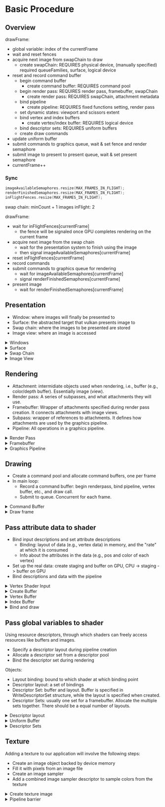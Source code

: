 # Basic Procedure

## Overview

drawFrame:

- global variable: index of the currentFrame
- wait and reset fences
- acquire next image from swapChain to draw
  - create swapChain: REQUIRES physical device, (manually specified) required queueFamilies, surface, logical device
- reset and record command buffer
  - begin command buffer
    - create command buffer: REQUIRES command pool
  - begin render pass: REQUIRES render pass, framebuffer, swapChain
    - create render pass: REQUIRES swapChain, attachment metadata
  - bind pipeline
    - create pipeline: REQUIRES fixed functions setting, render pass
  - set dynamic states: viewport and scissors extent
  - bind vertex and index buffers
    - create vertex/index buffer: REQUIRES logical device
  - bind descriptor sets: REQUIRES uniform buffers
  - create draw commands
- update uniform buffer
- submit commands to graphics queue, wait & set fence and render semaphore
- submit image to present to present queue, wait & set present semaphore
- currentFrame++

### Sync

```Cpp
imageAvailableSemaphores.resize(MAX_FRAMES_IN_FLIGHT);
renderFinishedSemaphores.resize(MAX_FRAMES_IN_FLIGHT);
inFlightFences.resize(MAX_FRAMES_IN_FLIGHT);
```

swap chain: minCount + 1 images
inFlight: 2

drawFrame:

- wait for inFlightFences[currentFrame]
  - the fence will be signaled once GPU completes rendering on the current frame
- acquire next image from the swap chain
  - wait for the presentation system to finish using the image
  - then signal imageAvailableSemaphores[currentFrame]
- reset inFlightFences[currentFrame]
- record commands
- submit commands to graphics queue for rendering
  - wait for imageAvailableSemaphores[currentFrame]
  - signal renderFinishedSemaphores[currentFrame]
- present image
  - wait for renderFinishedSemaphores[currentFrame]

## Presentation

- Window: where images will finally be presented to
- Surface: the abstracted target that vulkan presents image to
- Swap chain: where the images to be presented are stored
- Image view: where an image is accessed

<details>
  <summary>Windows</summary>

### Window

```Cpp
void Application::initWindow() {
    glfwInit();
    glfwWindowHint(GLFW_CLIENT_API, GLFW_NO_API);

    window = glfwCreateWindow(WIDTH, HEIGHT, "Vulkan", nullptr, nullptr);
    // Get the pointer to the window ovject, so that later we can 
    // connect it with the surface
    glfwSetWindowUserPointer(window, this);
    glfwSetFramebufferSizeCallback(window, framebufferResizeCallback);
    if (!window) {
        std::cout << "Creating glfw window error!\n";
    }
}
```
</details>

<details>
  <summary>Surface</summary>

### Surface

Requires: [window](#window)

```Cpp
void Application::createSurface() {
    if (glfwCreateWindowSurface(instance, window, nullptr, &surface) != VK_SUCCESS) {
        throw std::runtime_error("failed to create window surface!");
    }
}
```
</details>

<details>
  <summary>Swap Chain</summary>

### Swap Chain

#### Check Swap Chain Support

1. The physical device must support swap chain, which is a device extension.
2. The surface must be compatible with the swap chain. We need to check:

```Cpp
struct SwapChainSupportDetails {
    VkSurfaceCapabilitiesKHR capabilities;
    std::vector<VkSurfaceFormatKHR> formats;
    std::vector<VkPresentModeKHR> presentModes;
};

Application::SwapChainSupportDetails Application::querySwapChainSupport(VkPhysicalDevice device) {
    SwapChainSupportDetails details;
    vkGetPhysicalDeviceSurfaceCapabilitiesKHR(device, surface, &details.capabilities);

    uint32_t formatCount;
    vkGetPhysicalDeviceSurfaceFormatsKHR(device, surface, &formatCount, nullptr);
    if (formatCount != 0) {
        details.formats.resize(formatCount);
        vkGetPhysicalDeviceSurfaceFormatsKHR(device, surface, &formatCount, details.formats.data());
    }

    uint32_t presentModeCount;
    vkGetPhysicalDeviceSurfacePresentModesKHR(device, surface, &presentModeCount, nullptr);

    if (presentModeCount != 0) {
        details.presentModes.resize(presentModeCount);
        vkGetPhysicalDeviceSurfacePresentModesKHR(device, surface, &presentModeCount, details.presentModes.data());
    }

    return details;
}

bool swapChainAdequate = !swapChainSupport.formats.empty() && !swapChainSupport.presentModes.empty();

```

#### Create Swap Chain

```Cpp
void Application::createSwapChain() {
    SwapChainSupportDetails swapChainSupport = querySwapChainSupport(physicalDevice);

    VkSurfaceFormatKHR surfaceFormat = chooseSwapSurfaceFormat(swapChainSupport.formats);
    // prefer VK_PRESENT_MODE_MAILBOX_KHR; fallback to VK_PRESENT_MODE_FIFO_KHR.
    VkPresentModeKHR presentMode = chooseSwapPresentMode(swapChainSupport.presentModes);
    VkExtent2D extent = chooseSwapExtent(swapChainSupport.capabilities);
    // Select proper number of images in the swap chain.
    // One extra to avoid having to wait for the graphics hardware to 
    // finish processing an image before it can start rendering the next one.
    // Example: triple buffering rather than double
    uint32_t imageCount = swapChainSupport.capabilities.minImageCount + 1;
    // 0 means no maximum.
    if (swapChainSupport.capabilities.maxImageCount > 0 && imageCount > swapChainSupport.capabilities.maxImageCount) {
        imageCount = swapChainSupport.capabilities.maxImageCount;
    }

    VkSwapchainCreateInfoKHR createInfo{};
    createInfo.sType = VK_STRUCTURE_TYPE_SWAPCHAIN_CREATE_INFO_KHR;
    createInfo.surface = surface;
    createInfo.minImageCount = imageCount;
    createInfo.imageFormat = surfaceFormat.format;
    createInfo.imageColorSpace = surfaceFormat.colorSpace;
    createInfo.imageExtent = extent;
    createInfo.imageArrayLayers = 1;
    // VK_IMAGE_USAGE_COLOR_ATTACHMENT_BIT: used as color attachment
    // VK_IMAGE_USAGE_TRANSFER_DST_BIT: rendered image will be transferred to swap chain
    createInfo.imageUsage = VK_IMAGE_USAGE_COLOR_ATTACHMENT_BIT;

    QueueFamilyIndices indices = findQueueFamilies(physicalDevice);
    uint32_t queueFamilyIndices[] = { indices.graphicsFamily.value(), indices.presentFamily.value() };
    // Whether swap chain images are shared between different families matters.
    if (indices.graphicsFamily != indices.presentFamily) {
        createInfo.imageSharingMode = VK_SHARING_MODE_CONCURRENT;
        // specify which queue families will share the ownership
        createInfo.queueFamilyIndexCount = 2;
        createInfo.pQueueFamilyIndices = queueFamilyIndices;
    } else {
        createInfo.imageSharingMode = VK_SHARING_MODE_EXCLUSIVE;
        createInfo.queueFamilyIndexCount = 0; // Optional
        createInfo.pQueueFamilyIndices = nullptr; // Optional
    }
    // Transform: e.g., rotation or flip. current means don't want any.
    createInfo.preTransform = swapChainSupport.capabilities.currentTransform;
    // Ignore alpha channel, which is used for, e.g., blending of windows.
    createInfo.compositeAlpha = VK_COMPOSITE_ALPHA_OPAQUE_BIT_KHR;
    createInfo.presentMode = presentMode;
    // Don't care about pixels that are obscured, e.g., by another window over it.
    createInfo.clipped = VK_TRUE;
    // Will be useful if we want to recreate a new swap chain and discard the old one
    createInfo.oldSwapchain = VK_NULL_HANDLE;

    if (vkCreateSwapchainKHR(device, &createInfo, nullptr, &swapChain) != VK_SUCCESS) {
        throw std::runtime_error("failed to create swap chain!");
    }

    vkGetSwapchainImagesKHR(device, swapChain, &imageCount, nullptr);
    // We only specified the min count, so more may have been created
    swapChainImages.resize(imageCount);
    vkGetSwapchainImagesKHR(device, swapChain, &imageCount, swapChainImages.data());
    // Retrieve properties for future settings, e.g., for image views and attachments
    swapChainImageFormat = surfaceFormat.format;
    swapChainExtent = extent;
}
```
</details>

<details>
  <summary>Image View</summary>

### Image View

Every VkImage should be accessed through an VkImageView:

```Cpp
// Color attachment is the view of the swapchain image
attachments[0] = swapChain.buffers[i].view; 
// Depth/Stencil attachment is the same for all frame buffers,
// for we only need them temporarily, and just rewrite it  
// when rendering a new frame
attachments[1] = depthStencil.view;         
```

We may need multiple image views referencing one image in a stereographic 3D application, where an image has multiple layers. Here we only use one image view per image.

```Cpp
void Application::createImageViews() {
    swapChainImageViews.resize(swapChainImages.size());
    for (size_t i = 0; i < swapChainImages.size(); i++) {
        VkImageViewCreateInfo createInfo{};
        createInfo.sType = VK_STRUCTURE_TYPE_IMAGE_VIEW_CREATE_INFO;
        createInfo.image = swapChainImages[i];
        // 1/2/3D textures, or cube maps
        createInfo.viewType = VK_IMAGE_VIEW_TYPE_2D;
        createInfo.format = swapChainImageFormat;
        createInfo.components.r = VK_COMPONENT_SWIZZLE_IDENTITY;
        createInfo.components.g = VK_COMPONENT_SWIZZLE_IDENTITY;
        createInfo.components.b = VK_COMPONENT_SWIZZLE_IDENTITY;
        createInfo.components.a = VK_COMPONENT_SWIZZLE_IDENTITY;
        createInfo.subresourceRange.aspectMask = VK_IMAGE_ASPECT_COLOR_BIT;
        // Not using mipmap
        createInfo.subresourceRange.baseMipLevel = 0;
        createInfo.subresourceRange.levelCount = 1;
        // Not using multiple layers
        createInfo.subresourceRange.baseArrayLayer = 0;
        createInfo.subresourceRange.layerCount = 1;
        if (vkCreateImageView(device, &createInfo, nullptr, &swapChainImageViews[i]) != VK_SUCCESS) {
            throw std::runtime_error("failed to create image views!");
        }
    }
}
```
</details>

## Rendering

- Attachment: intermidiate objects used when rendering, i.e., buffer (e.g., color/depth buffer). Essentially image (view).
- Render pass: A series of subpasses, and what attachments they will use.
- Framebuffer: Wrapper of attachments specified during render pass creation. It connects attachments with image views.
- Subpass: wrapper of references to attachments. It defines how attachments are used by the graphics pipeline.
- Pipeline: All operations in a graphics pipeline.

<details>
  <summary>Render Pass</summary>

### Render Pass

```Cpp
void Application::createRenderPass() {
    // Information about using attachment(s)
    VkAttachmentDescription colorAttachment{};
    colorAttachment.format = swapChainImageFormat;
    // Related to multisampling
    // If not doing multisampling, set to count 1 bit
    colorAttachment.samples = VK_SAMPLE_COUNT_1_BIT;
    // Set the values in the attachment to const at the start of rendering
    colorAttachment.loadOp = VK_ATTACHMENT_LOAD_OP_CLEAR;
    // Store the contents upon completing the current render pass
    colorAttachment.storeOp = VK_ATTACHMENT_STORE_OP_STORE;
    // Not using the stencil buffer
    colorAttachment.stencilLoadOp = VK_ATTACHMENT_LOAD_OP_DONT_CARE;
    colorAttachment.stencilStoreOp = VK_ATTACHMENT_STORE_OP_DONT_CARE;
    // Don't care the previous layout, we will clear it anyway
    colorAttachment.initialLayout = VK_IMAGE_LAYOUT_UNDEFINED;
    // Layout of pixels that the attachment will transition to
    // We want it to be ready for presentation
    colorAttachment.finalLayout = VK_IMAGE_LAYOUT_PRESENT_SRC_KHR;

    VkAttachmentReference colorAttachmentRef{};
    colorAttachmentRef.attachment = 0;
    // used as a color buffer
    colorAttachmentRef.layout = VK_IMAGE_LAYOUT_COLOR_ATTACHMENT_OPTIMAL;

    VkSubpassDescription subpass{};
    // this is a graphics subpass (not, e.g., a compute subpass)
    subpass.pipelineBindPoint = VK_PIPELINE_BIND_POINT_GRAPHICS;
    subpass.colorAttachmentCount = 1;
    // IMPORTANT!!!
    // fragment shader output refers to this array
    // e.g., layout(location = 0) out vec4 outColor 
    // refers to index 0 of color attachments.
    subpass.pColorAttachments = &colorAttachmentRef;

    VkSubpassDependency dependency{};
    dependency.srcSubpass = VK_SUBPASS_EXTERNAL;
    dependency.dstSubpass = 0;
    dependency.srcStageMask = VK_PIPELINE_STAGE_COLOR_ATTACHMENT_OUTPUT_BIT;
    dependency.srcAccessMask = 0;
    dependency.dstStageMask = VK_PIPELINE_STAGE_COLOR_ATTACHMENT_OUTPUT_BIT;
    dependency.dstAccessMask = VK_ACCESS_COLOR_ATTACHMENT_WRITE_BIT;

    VkRenderPassCreateInfo renderPassInfo{};
    renderPassInfo.sType = VK_STRUCTURE_TYPE_RENDER_PASS_CREATE_INFO;
    renderPassInfo.attachmentCount = 1;
    renderPassInfo.pAttachments = &colorAttachment;
    renderPassInfo.subpassCount = 1;
    renderPassInfo.pSubpasses = &subpass;

    renderPassInfo.dependencyCount = 1;
    renderPassInfo.pDependencies = &dependency;

    if (vkCreateRenderPass(device, &renderPassInfo, nullptr, &renderPass) != VK_SUCCESS) {
        throw std::runtime_error("failed to create render pass!");
    }
}
```
</details>

<details>
  <summary>Framebuffer</summary>

### Framebuffer

Creation:

```Cpp
void Application::createFramebuffers() {
    swapChainFramebuffers.resize(swapChainImageViews.size());
    for (size_t i = 0; i < swapChainImageViews.size(); i++) {
        // referencing image views that represent the attachments
        VkImageView attachments[] = {
            swapChainImageViews[i]
        };

        VkFramebufferCreateInfo framebufferInfo{};
        framebufferInfo.sType = VK_STRUCTURE_TYPE_FRAMEBUFFER_CREATE_INFO;
        framebufferInfo.renderPass = renderPass;
        framebufferInfo.attachmentCount = 1;
        framebufferInfo.pAttachments = attachments;
        framebufferInfo.width = swapChainExtent.width;
        framebufferInfo.height = swapChainExtent.height;
        framebufferInfo.layers = 1;

        if (vkCreateFramebuffer(device, &framebufferInfo, nullptr, &swapChainFramebuffers[i]) != VK_SUCCESS) {
            throw std::runtime_error("failed to create framebuffer!");
        }
    }
}
```

Usage:

See [Command Buffer Creation](#command-buffer)

</details>

<details>
    <Summary>Graphics Pipeline</Summary>

### Graphics Pipeline

```Cpp
void Application::createGraphicsPipeline() {

    // Shaders
    auto vertShaderCode = readFile("shaders/vert.spv");
    auto fragShaderCode = readFile("shaders/frag.spv");
    VkShaderModule vertShaderModule = createShaderModule(vertShaderCode);
    VkShaderModule fragShaderModule = createShaderModule(fragShaderCode);
    // Assign shader modules to stages within the pipeline
    VkPipelineShaderStageCreateInfo vertShaderStageInfo{};
    vertShaderStageInfo.sType = VK_STRUCTURE_TYPE_PIPELINE_SHADER_STAGE_CREATE_INFO;
    vertShaderStageInfo.stage = VK_SHADER_STAGE_VERTEX_BIT;
    vertShaderStageInfo.module = vertShaderModule;
    vertShaderStageInfo.pName = "main";
    VkPipelineShaderStageCreateInfo fragShaderStageInfo{};
    fragShaderStageInfo.sType = VK_STRUCTURE_TYPE_PIPELINE_SHADER_STAGE_CREATE_INFO;
    fragShaderStageInfo.stage = VK_SHADER_STAGE_FRAGMENT_BIT;
    fragShaderStageInfo.module = fragShaderModule;
    fragShaderStageInfo.pName = "main";
    VkPipelineShaderStageCreateInfo shaderStages[] = { vertShaderStageInfo, fragShaderStageInfo };

    // Format of vertex data
    // Currently no data, because we hard code the data in the shader
    VkPipelineVertexInputStateCreateInfo vertexInputInfo{};
    vertexInputInfo.sType = VK_STRUCTURE_TYPE_PIPELINE_VERTEX_INPUT_STATE_CREATE_INFO;
    vertexInputInfo.vertexBindingDescriptionCount = 0;
    vertexInputInfo.vertexAttributeDescriptionCount = 0;

    // Input Assembly
    VkPipelineInputAssemblyStateCreateInfo inputAssembly{};
    inputAssembly.sType = VK_STRUCTURE_TYPE_PIPELINE_INPUT_ASSEMBLY_STATE_CREATE_INFO;
    // The geometries to draw are triangles
    inputAssembly.topology = VK_PRIMITIVE_TOPOLOGY_TRIANGLE_LIST;
    // Disable primitive restart
    inputAssembly.primitiveRestartEnable = VK_FALSE;

    // We use dynamic state for viewport, so no actual pViewports here
    VkPipelineViewportStateCreateInfo viewportState{};
    viewportState.sType = VK_STRUCTURE_TYPE_PIPELINE_VIEWPORT_STATE_CREATE_INFO;
    viewportState.viewportCount = 1;
    viewportState.scissorCount = 1;

    // Rasterizer: Convert geometry to fragments
    VkPipelineRasterizationStateCreateInfo rasterizer{};
    rasterizer.sType = VK_STRUCTURE_TYPE_PIPELINE_RASTERIZATION_STATE_CREATE_INFO;
    // Clamp fragments beyond near/far planes to them
    rasterizer.depthClampEnable = VK_FALSE;
    // Discard geometries so that they never pass rasterizer
    rasterizer.rasterizerDiscardEnable = VK_FALSE;
    // Fill the area of polygon. 
    // Other options include fill edges or vertices only.
    rasterizer.polygonMode = VK_POLYGON_MODE_FILL;
    // Linewidth set to 1 pixel
    rasterizer.lineWidth = 1.0f;
    // Cull backfaces
    rasterizer.cullMode = VK_CULL_MODE_BACK_BIT;
    // Define front faces: those with clockwise vertex order
    rasterizer.frontFace = VK_FRONT_FACE_CLOCKWISE;
    rasterizer.depthBiasEnable = VK_FALSE;

    // Multisampling
    VkPipelineMultisampleStateCreateInfo multisampling{};
    multisampling.sType = VK_STRUCTURE_TYPE_PIPELINE_MULTISAMPLE_STATE_CREATE_INFO;
    multisampling.sampleShadingEnable = VK_FALSE;
    multisampling.rasterizationSamples = VK_SAMPLE_COUNT_1_BIT;

    // How the new color in the framebuffer is blended with the old 
    VkPipelineColorBlendAttachmentState colorBlendAttachment{};
    colorBlendAttachment.colorWriteMask = VK_COLOR_COMPONENT_R_BIT | VK_COLOR_COMPONENT_G_BIT | VK_COLOR_COMPONENT_B_BIT | VK_COLOR_COMPONENT_A_BIT;
    colorBlendAttachment.blendEnable = VK_FALSE;

    VkPipelineColorBlendStateCreateInfo colorBlending{};
    colorBlending.sType = VK_STRUCTURE_TYPE_PIPELINE_COLOR_BLEND_STATE_CREATE_INFO;
    colorBlending.logicOpEnable = VK_FALSE;
    colorBlending.logicOp = VK_LOGIC_OP_COPY;
    colorBlending.attachmentCount = 1;
    colorBlending.pAttachments = &colorBlendAttachment;
    colorBlending.blendConstants[0] = 0.0f;
    colorBlending.blendConstants[1] = 0.0f;
    colorBlending.blendConstants[2] = 0.0f;
    colorBlending.blendConstants[3] = 0.0f;


    std::vector<VkDynamicState> dynamicStates = {
        VK_DYNAMIC_STATE_VIEWPORT,
        VK_DYNAMIC_STATE_SCISSOR
    };
    VkPipelineDynamicStateCreateInfo dynamicState{};
    dynamicState.sType = VK_STRUCTURE_TYPE_PIPELINE_DYNAMIC_STATE_CREATE_INFO;
    dynamicState.dynamicStateCount = static_cast<uint32_t>(dynamicStates.size());
    dynamicState.pDynamicStates = dynamicStates.data();

    // Specify uniform values and push constants
    VkPipelineLayoutCreateInfo pipelineLayoutInfo{};
    pipelineLayoutInfo.sType = VK_STRUCTURE_TYPE_PIPELINE_LAYOUT_CREATE_INFO;
    pipelineLayoutInfo.setLayoutCount = 0;
    pipelineLayoutInfo.pushConstantRangeCount = 0;

    if (vkCreatePipelineLayout(device, &pipelineLayoutInfo, nullptr, &pipelineLayout) != VK_SUCCESS) {
        throw std::runtime_error("failed to create pipeline layout!");
    }

    VkGraphicsPipelineCreateInfo pipelineInfo{};
    pipelineInfo.sType = VK_STRUCTURE_TYPE_GRAPHICS_PIPELINE_CREATE_INFO;
    pipelineInfo.stageCount = 2;
    pipelineInfo.pStages = shaderStages;

    pipelineInfo.pVertexInputState = &vertexInputInfo;
    pipelineInfo.pInputAssemblyState = &inputAssembly;
    pipelineInfo.pViewportState = &viewportState;
    pipelineInfo.pRasterizationState = &rasterizer;
    pipelineInfo.pMultisampleState = &multisampling;
    pipelineInfo.pDepthStencilState = nullptr; // Optional
    pipelineInfo.pColorBlendState = &colorBlending;
    pipelineInfo.pDynamicState = &dynamicState;

    pipelineInfo.layout = pipelineLayout;

    pipelineInfo.renderPass = renderPass;
    // Index of subpass to use
    pipelineInfo.subpass = 0;

    pipelineInfo.basePipelineHandle = VK_NULL_HANDLE; // Optional
    pipelineInfo.basePipelineIndex = -1; // Optional

    if (vkCreateGraphicsPipelines(device, VK_NULL_HANDLE, 1, &pipelineInfo, nullptr, &graphicsPipeline) != VK_SUCCESS) {
        throw std::runtime_error("failed to create graphics pipeline!");
    }

    vkDestroyShaderModule(device, fragShaderModule, nullptr);
    vkDestroyShaderModule(device, vertShaderModule, nullptr);
}
```

</details>

## Drawing

- Create a command pool and allocate command buffers, one per frame
- In main loop:
  - Record a command buffer: begin renderpass, bind pipeline, vertex buffer, etc., and draw call.
  - Submit to queue. Concurrent for each frame.


<details>
    <Summary>Command Buffer</Summary>

### Command Buffer

Command Pool: memory where command buffers are allocated from

```Cpp
void Application::createCommandPool() {
    QueueFamilyIndices queueFamilyIndices = findQueueFamilies(physicalDevice);

    VkCommandPoolCreateInfo poolInfo{};
    poolInfo.sType = VK_STRUCTURE_TYPE_COMMAND_POOL_CREATE_INFO;
    // Allow command buffers to be rerecorded individually, 
    // without this flag they all have to be reset together.
    // Reset happens implicitly when calling vkBeginCommandBuffer.
    poolInfo.flags = VK_COMMAND_POOL_CREATE_RESET_COMMAND_BUFFER_BIT;
    // Submit commands to graphics queue
    poolInfo.queueFamilyIndex = queueFamilyIndices.graphicsFamily.value();

    if (vkCreateCommandPool(device, &poolInfo, nullptr, &commandPool) != VK_SUCCESS) {
        throw std::runtime_error("failed to create command pool!");
    }
}
```

Command buffer: Commands like drawing and memory transfer operations are submitted together in command buffer objects.

```Cpp
void Application::createCommandBuffer() {
    commandBuffers.resize(MAX_FRAMES_IN_FLIGHT);

    VkCommandBufferAllocateInfo allocInfo{};
    allocInfo.sType = VK_STRUCTURE_TYPE_COMMAND_BUFFER_ALLOCATE_INFO;
    allocInfo.commandPool = commandPool;
    // Primary: Can be submitted for execution, but cannot be called from other command buffers
    // Secondary: cannot be submitted, but can be called from primary command buffers
    allocInfo.level = VK_COMMAND_BUFFER_LEVEL_PRIMARY;
    allocInfo.commandBufferCount = (uint32_t)commandBuffers.size();

    if (vkAllocateCommandBuffers(device, &allocInfo, commandBuffers.data()) != VK_SUCCESS) {
        throw std::runtime_error("failed to allocate command buffers!");
    }
}
```

Start recording a command buffer:

```Cpp
// Submit the command to draw a triangle on the framebuffer to the command buffer
void Application::recordCommandBuffer(VkCommandBuffer commandBuffer, uint32_t imageIndex) {
    VkCommandBufferBeginInfo beginInfo{};
    beginInfo.sType = VK_STRUCTURE_TYPE_COMMAND_BUFFER_BEGIN_INFO;
    beginInfo.flags = 0; // Optional
    // for secondary command buffers
    beginInfo.pInheritanceInfo = nullptr; // Optional

    if (vkBeginCommandBuffer(commandBuffer, &beginInfo) != VK_SUCCESS) {
        throw std::runtime_error("failed to begin recording command buffer!");
    }

    // Begin render pass
    VkRenderPassBeginInfo renderPassInfo{};
    renderPassInfo.sType = VK_STRUCTURE_TYPE_RENDER_PASS_BEGIN_INFO;
    // This is where the renderpass bound to the real image view through frame buffer
    renderPassInfo.renderPass = renderPass;
    renderPassInfo.framebuffer = swapChainFramebuffers[imageIndex];

    renderPassInfo.renderArea.offset = { 0, 0 };
    renderPassInfo.renderArea.extent = swapChainExtent;

    VkClearValue clearColor = { {{0.0f, 0.0f, 0.0f, 1.0f}} };
    renderPassInfo.clearValueCount = 1;
    renderPassInfo.pClearValues = &clearColor;

    vkCmdBeginRenderPass(commandBuffer, &renderPassInfo, VK_SUBPASS_CONTENTS_INLINE);

    vkCmdBindPipeline(commandBuffer, VK_PIPELINE_BIND_POINT_GRAPHICS, graphicsPipeline);

    // Set dynamic states in the pipeline
    VkViewport viewport{};
    viewport.x = 0.0f;
    viewport.y = 0.0f;
    viewport.width = static_cast<float>(swapChainExtent.width);
    viewport.height = static_cast<float>(swapChainExtent.height);
    viewport.minDepth = 0.0f;
    viewport.maxDepth = 1.0f;
    vkCmdSetViewport(commandBuffer, 0, 1, &viewport);

    VkRect2D scissor{};
    scissor.offset = { 0, 0 };
    scissor.extent = swapChainExtent;
    vkCmdSetScissor(commandBuffer, 0, 1, &scissor);

    // Draw command for a triangle
    // 3 vertices, 1 for not using instanced rendering, 
    // 0 as the offset into vertex buffer
    vkCmdDraw(commandBuffer, 3, 1, 0, 0);

    vkCmdEndRenderPass(commandBuffer);

    if (vkEndCommandBuffer(commandBuffer) != VK_SUCCESS) {
        throw std::runtime_error("failed to record command buffer!");
    }
}
```
</details>

<details>
    <Summary>Draw frame</Summary>

### Draw Frame

1. Wait for the previous frame to finish
2. Acquire an image from the swap chain
3. Record a command buffer which draws the scene onto that image
4. Submit the recorded command buffer
5. Present the swap chain image

#### Synchronization

Semaphore: A semaphore will be signaled when one operation finishes executing, and reset back when another operations starts. It is used for ordering the execution on the GPU.
Fence: for CPU.

```Cpp
// Semaphore
VkCommandBuffer A, B = ... // record command buffers
VkSemaphore S = ... // create a semaphore

// enqueue A, signal S when done - starts executing immediately
vkQueueSubmit(work: A, signal: S, wait: None)

// enqueue B, wait on S to start
vkQueueSubmit(work: B, signal: None, wait: S)

// Fence
VkCommandBuffer A = ... // record command buffer with the transfer
VkFence F = ... // create the fence

// enqueue A, start work immediately, signal F when done
vkQueueSubmit(work: A, fence: F)

vkWaitForFence(F) // blocks execution until A has finished executing

save_screenshot_to_disk() // can't run until the transfer has finished
```

<details><Summary>Create sync objects</Summary>

```Cpp
void Application::createSyncObjects() {
    imageAvailableSemaphores.resize(MAX_FRAMES_IN_FLIGHT);
    renderFinishedSemaphores.resize(MAX_FRAMES_IN_FLIGHT);
    inFlightFences.resize(MAX_FRAMES_IN_FLIGHT);

    VkSemaphoreCreateInfo semaphoreInfo{};
    semaphoreInfo.sType = VK_STRUCTURE_TYPE_SEMAPHORE_CREATE_INFO;

    VkFenceCreateInfo fenceInfo{};
    fenceInfo.sType = VK_STRUCTURE_TYPE_FENCE_CREATE_INFO;
    fenceInfo.flags = VK_FENCE_CREATE_SIGNALED_BIT;

    for (size_t i = 0; i < MAX_FRAMES_IN_FLIGHT; i++) {
        if (vkCreateSemaphore(device, &semaphoreInfo, nullptr, &imageAvailableSemaphores[i]) != VK_SUCCESS ||
            vkCreateSemaphore(device, &semaphoreInfo, nullptr, &renderFinishedSemaphores[i]) != VK_SUCCESS ||
            vkCreateFence(device, &fenceInfo, nullptr, &inFlightFences[i]) != VK_SUCCESS) {

            throw std::runtime_error("failed to create synchronization objects for a frame!");
        }
    }
}
```
</details>

### Draw Frame Process

```Cpp
void Application::drawFrame() {
    // Wait for the previous frame
    // VK_TRUE: wait for all fences (to become signaled) in the array
    // UINT64_MAX: disable timeout
    vkWaitForFences(device, 1, &inFlightFences[currentFrame], VK_TRUE, UINT64_MAX);

    uint32_t imageIndex;
    // The image is not available until the presentation system finishes using it
    VkResult result = vkAcquireNextImageKHR(device, swapChain, UINT64_MAX, imageAvailableSemaphores[currentFrame], VK_NULL_HANDLE, &imageIndex);

    if (result == VK_ERROR_OUT_OF_DATE_KHR) {
        recreateSwapChain();
        return;
    } else if (result != VK_SUCCESS && result != VK_SUBOPTIMAL_KHR) {
        throw std::runtime_error("failed to acquire swap chain image!");
    }

    // Set fence to unsignaled
    // Must delay this to be after recreateSwapChain to avoid deadlock
    vkResetFences(device, 1, &inFlightFences[currentFrame]);

    // Reset current frame's command buffer and record commands to render the current frame
    vkResetCommandBuffer(commandBuffers[currentFrame], 0);
    recordCommandBuffer(commandBuffers[currentFrame], imageIndex);

    VkSubmitInfo submitInfo{};
    submitInfo.sType = VK_STRUCTURE_TYPE_SUBMIT_INFO;
    // Which semaphores to wait
    // This semaphore will not be available until the frame has finished presentation
    VkSemaphore waitSemaphores[] = { imageAvailableSemaphores[currentFrame] };
    // On which stage to wait
    // Here we want to wait with writing colors to the image until it's available
    // We should not write anything to the frame if it is being presented
    VkPipelineStageFlags waitStages[] = { VK_PIPELINE_STAGE_COLOR_ATTACHMENT_OUTPUT_BIT };
    submitInfo.waitSemaphoreCount = 1;
    submitInfo.pWaitSemaphores = waitSemaphores;
    submitInfo.pWaitDstStageMask = waitStages;

    submitInfo.commandBufferCount = 1;
    submitInfo.pCommandBuffers = &commandBuffers[currentFrame];

    // Which semaphores to signal once the command buffer(s) has finished execution
    VkSemaphore signalSemaphores[] = { renderFinishedSemaphores[currentFrame] };
    submitInfo.signalSemaphoreCount = 1;
    submitInfo.pSignalSemaphores = signalSemaphores;

    // Next render commands on this frame buffer has to wait until the current finishes
    // Note that both signalSemaphores and inFlightFences will be signaled once this finishes execution
    if (vkQueueSubmit(graphicsQueue, 1, &submitInfo, inFlightFences[currentFrame]) != VK_SUCCESS) {
        throw std::runtime_error("failed to submit draw command buffer!");
    }

    VkPresentInfoKHR presentInfo{};
    presentInfo.sType = VK_STRUCTURE_TYPE_PRESENT_INFO_KHR;

    // Don't present before rendering is completed
    presentInfo.waitSemaphoreCount = 1;
    presentInfo.pWaitSemaphores = signalSemaphores;

    VkSwapchainKHR swapChains[] = { swapChain };
    presentInfo.swapchainCount = 1;
    presentInfo.pSwapchains = swapChains;
    presentInfo.pImageIndices = &imageIndex;

    presentInfo.pResults = nullptr; // Optional

    result = vkQueuePresentKHR(presentQueue, &presentInfo);
    if (result == VK_ERROR_OUT_OF_DATE_KHR || result == VK_SUBOPTIMAL_KHR || framebufferResized) {
        framebufferResized = false;
        recreateSwapChain();
    } else if (result != VK_SUCCESS) {
        throw std::runtime_error("failed to present swap chain image!");
    }
    currentFrame = (currentFrame + 1) % MAX_FRAMES_IN_FLIGHT;
}
```

</details>

## Pass attribute data to shader

- Bind input descriptions and set attribute descriptions
  - Binding: layout of data (e.g., vertex data) in memory, and the "rate" at which it is consumed
  - Info about the attributes in the data (e.g., pos and color of each vertex)
- Set up the real data: create staging and buffer on GPU, CPU -> staging -> buffer on GPU
- Bind descriptions and data with the pipeline

<details>
    <Summary>Vertex Shader Input</Summary>

```Cpp
#version 450

layout(binding = 0) uniform UniformBufferObject {
    mat4 model;
    mat4 view;
    mat4 proj;
} ubo;

layout(location = 0) in vec2 inPosition;
layout(location = 1) in vec3 inColor;

layout(location = 0) out vec3 fragColor;

void main() {
    gl_Position = ubo.proj * ubo.view * ubo.model * vec4(inPosition, 0.0, 1.0);
    fragColor = inColor;
}
```
</details>

<details>
    <Summary>Create Buffer</Summary>

### Create a buffer to store data

1. Create Buffer
2. Allocate memory (from the GPU memory) for the buffer
3. Bind the buffer with the memory

```Cpp
void Application::createBuffer(VkDeviceSize size, VkBufferUsageFlags usage, 
    VkMemoryPropertyFlags properties, VkBuffer& buffer, VkDeviceMemory& bufferMemory) {
    VkBufferCreateInfo bufferInfo{};
    bufferInfo.sType = VK_STRUCTURE_TYPE_BUFFER_CREATE_INFO;
    bufferInfo.size = size;
    bufferInfo.usage = usage;
    bufferInfo.sharingMode = VK_SHARING_MODE_EXCLUSIVE;

    if (vkCreateBuffer(device, &bufferInfo, nullptr, &buffer) != VK_SUCCESS) {
        throw std::runtime_error("failed to create buffer!");
    }

    VkMemoryRequirements memRequirements;
    vkGetBufferMemoryRequirements(device, buffer, &memRequirements);

    VkMemoryAllocateInfo allocInfo{};
    allocInfo.sType = VK_STRUCTURE_TYPE_MEMORY_ALLOCATE_INFO;
    allocInfo.allocationSize = memRequirements.size;
    allocInfo.memoryTypeIndex = findMemoryType(memRequirements.memoryTypeBits, properties);

    if (vkAllocateMemory(device, &allocInfo, nullptr, &bufferMemory) != VK_SUCCESS) {
        throw std::runtime_error("failed to allocate buffer memory!");
    }

    vkBindBufferMemory(device, buffer, bufferMemory, 0);
}
```

</details>

<details>
    <Summary>Vertex Buffer</Summary>

### Vertex Buffer

Describe vertex data format:

```Cpp
struct Vertex {
    glm::vec2 pos;
    glm::vec3 color;

    static VkVertexInputBindingDescription getBindingDescription() {
        VkVertexInputBindingDescription bindingDescription{};
        // binding number: the index of the binding in the array of bindings
        bindingDescription.binding = 0;
        bindingDescription.stride = sizeof(Vertex);
        bindingDescription.inputRate = VK_VERTEX_INPUT_RATE_VERTEX;

        return bindingDescription;
    }

    // How to extract a vertex attribute from a chunk of vertex data 
    // originating from a binding description
    static std::array<VkVertexInputAttributeDescription, 2> getAttributeDescriptions() {
        std::array<VkVertexInputAttributeDescription, 2> attributeDescriptions{};
        // shader input location number for this attribute
        attributeDescriptions[0].location = 0;
        attributeDescriptions[0].format = VK_FORMAT_R32G32_SFLOAT;
        // the binding number which this attribute takes its data from
        attributeDescriptions[0].binding = 0;
        // byte offset of this attribute relative to the start of an element in the vertex input binding
        attributeDescriptions[0].offset = offsetof(Vertex, pos);

        attributeDescriptions[1].binding = 0;
        attributeDescriptions[1].location = 1;
        attributeDescriptions[1].format = VK_FORMAT_R32G32B32_SFLOAT;
        attributeDescriptions[1].offset = offsetof(Vertex, color);

        return attributeDescriptions;
    }
};
```

when creating graphics pipeline:

```Cpp
auto bindingDescription = Vertex::getBindingDescription();
auto attributeDescriptions = Vertex::getAttributeDescriptions();

vertexInputInfo.vertexBindingDescriptionCount = 1;
vertexInputInfo.vertexAttributeDescriptionCount = static_cast<uint32_t>(attributeDescriptions.size());
vertexInputInfo.pVertexBindingDescriptions = &bindingDescription;
vertexInputInfo.pVertexAttributeDescriptions = attributeDescriptions.data();
```

Create the vertex buffer:

```Cpp
void Application::createVertexBuffer() {
    VkDeviceSize bufferSize = sizeof(vertices[0]) * vertices.size();

    VkBuffer stagingBuffer;
    VkDeviceMemory stagingBufferMemory;
    // Buffer used as source of transfer
    createBuffer(bufferSize, VK_BUFFER_USAGE_TRANSFER_SRC_BIT, 
        VK_MEMORY_PROPERTY_HOST_VISIBLE_BIT | VK_MEMORY_PROPERTY_HOST_COHERENT_BIT, 
        stagingBuffer, stagingBufferMemory);

    void* data;
    vkMapMemory(device, stagingBufferMemory, 0, bufferSize, 0, &data);
    memcpy(data, vertices.data(), (size_t)bufferSize);
    vkUnmapMemory(device, stagingBufferMemory);
    // created on device local, cannot directly map memory to it
    // can be used as the destination of transfer
    createBuffer(bufferSize, 
        VK_BUFFER_USAGE_TRANSFER_DST_BIT | VK_BUFFER_USAGE_VERTEX_BUFFER_BIT, 
        VK_MEMORY_PROPERTY_DEVICE_LOCAL_BIT, vertexBuffer, vertexBufferMemory);
    copyBuffer(stagingBuffer, vertexBuffer, bufferSize);

    vkDestroyBuffer(device, stagingBuffer, nullptr);
    vkFreeMemory(device, stagingBufferMemory, nullptr);
}
```

Copy buffer (submitted to a temporary command buffer):

```Cpp
void Application::copyBuffer(VkBuffer srcBuffer, VkBuffer dstBuffer, VkDeviceSize size) {
    VkCommandBufferAllocateInfo allocInfo{};
    allocInfo.sType = VK_STRUCTURE_TYPE_COMMAND_BUFFER_ALLOCATE_INFO;
    allocInfo.level = VK_COMMAND_BUFFER_LEVEL_PRIMARY;
    allocInfo.commandPool = commandPool;
    allocInfo.commandBufferCount = 1;

    VkCommandBuffer commandBuffer;
    vkAllocateCommandBuffers(device, &allocInfo, &commandBuffer);

    VkCommandBufferBeginInfo beginInfo{};
    beginInfo.sType = VK_STRUCTURE_TYPE_COMMAND_BUFFER_BEGIN_INFO;
    beginInfo.flags = VK_COMMAND_BUFFER_USAGE_ONE_TIME_SUBMIT_BIT;

    vkBeginCommandBuffer(commandBuffer, &beginInfo);

    VkBufferCopy copyRegion{};
    copyRegion.srcOffset = 0; // Optional
    copyRegion.dstOffset = 0; // Optional
    copyRegion.size = size;
    vkCmdCopyBuffer(commandBuffer, srcBuffer, dstBuffer, 1, &copyRegion);
    vkEndCommandBuffer(commandBuffer);

    VkSubmitInfo submitInfo{};
    submitInfo.sType = VK_STRUCTURE_TYPE_SUBMIT_INFO;
    submitInfo.commandBufferCount = 1;
    submitInfo.pCommandBuffers = &commandBuffer;

    vkQueueSubmit(graphicsQueue, 1, &submitInfo, VK_NULL_HANDLE);
    vkQueueWaitIdle(graphicsQueue);

    vkFreeCommandBuffers(device, commandPool, 1, &commandBuffer);
}
```

</details>

<details>
    <Summary>Index Buffer</Summary>

### Index Buffer

```Cpp
void Application::createIndexBuffer() {
    VkDeviceSize bufferSize = sizeof(indices[0]) * indices.size();

    VkBuffer stagingBuffer;
    VkDeviceMemory stagingBufferMemory;
    createBuffer(bufferSize, VK_BUFFER_USAGE_TRANSFER_SRC_BIT, VK_MEMORY_PROPERTY_HOST_VISIBLE_BIT | VK_MEMORY_PROPERTY_HOST_COHERENT_BIT, stagingBuffer, stagingBufferMemory);

    void* data;
    vkMapMemory(device, stagingBufferMemory, 0, bufferSize, 0, &data);
    memcpy(data, indices.data(), (size_t)bufferSize);
    vkUnmapMemory(device, stagingBufferMemory);

    createBuffer(bufferSize, VK_BUFFER_USAGE_TRANSFER_DST_BIT | VK_BUFFER_USAGE_INDEX_BUFFER_BIT, VK_MEMORY_PROPERTY_DEVICE_LOCAL_BIT, indexBuffer, indexBufferMemory);

    copyBuffer(stagingBuffer, indexBuffer, bufferSize);

    vkDestroyBuffer(device, stagingBuffer, nullptr);
    vkFreeMemory(device, stagingBufferMemory, nullptr);
}
```
</details>

<details>
    <Summary>Bind and draw</Summary>

### Bind buffers and draw

In recordCommandBuffer:

```Cpp
vkCmdBindVertexBuffers(commandBuffer, 0, 1, vertexBuffers, offsets);
vkCmdBindIndexBuffer(commandBuffer, indexBuffer, 0, VK_INDEX_TYPE_UINT16);
vkCmdDrawIndexed(commandBuffer, static_cast<uint32_t>(indices.size()), 1, 0, 0, 0);
```

</details>

## Pass global variables to shader

Using resource descriptors, through which shaders can freely access resources like buffers and images.

- Specify a descriptor layout during pipeline creation
- Allocate a descriptor set from a descriptor pool
- Bind the descriptor set during rendering

Objects: 

- Layout binding: bound to which shader at which binding point
- Descriptor layout: a set of bindings
- Descriptor Set: buffer and layout. Buffer is specified in WriteDescriptorSet structure, while the layout is specified when created.
- Descriptor Sets: usually one set for a framebuffer. Allocate the multiple sets together. There should be a equal number of layouts.

<details>
    <Summary>Descriptor layout</Summary>

### Descriptor Layout

It specifies what types of resources to be accessed by the pipeline so that the shader knows how to use the data, e.g., uniform buffers.

- binding number of the resource, which will be referred to in the shader
- which shader stage will access this resource

```Cpp
void Application::createDescriptorSetLayout() {
    VkDescriptorSetLayoutBinding uboLayoutBinding{};
    // the binding number of this entry
    // and it corresponds to a resource of the same binding number in the shader stages
    // i.e., layout(binding = 0)...
    uboLayoutBinding.binding = 0;
    uboLayoutBinding.descriptorType = VK_DESCRIPTOR_TYPE_UNIFORM_BUFFER;
    uboLayoutBinding.descriptorCount = 1;
    // In which shader stage will this layout be referenced
    uboLayoutBinding.stageFlags = VK_SHADER_STAGE_VERTEX_BIT;

    VkDescriptorSetLayoutCreateInfo layoutInfo{};
    layoutInfo.sType = VK_STRUCTURE_TYPE_DESCRIPTOR_SET_LAYOUT_CREATE_INFO;
    layoutInfo.bindingCount = 1;
    layoutInfo.pBindings = &uboLayoutBinding;

    if (vkCreateDescriptorSetLayout(device, &layoutInfo, nullptr, &descriptorSetLayout) != VK_SUCCESS) {
        throw std::runtime_error("failed to create descriptor set layout!");
    }
}
```
</details>


<details>
    <Summary>Uniform Buffer</Summary>

### Uniform Buffer

Put data on GPU memory and constantly update it

- Create buffer and bind it with corresponding memory on GPU
- Map the memory to an address for us to access

Creation:

```Cpp
void Application::createUniformBuffers() {
    VkDeviceSize bufferSize = sizeof(UniformBufferObject);

    uniformBuffers.resize(MAX_FRAMES_IN_FLIGHT);
    uniformBuffersMemory.resize(MAX_FRAMES_IN_FLIGHT);
    // "Persistent mapping"
    // Stores pointers to the mapped memory on GPU such that 
    // Don't need to map the buffer every time we update it
    uniformBuffersMapped.resize(MAX_FRAMES_IN_FLIGHT);

    for (size_t i = 0; i < MAX_FRAMES_IN_FLIGHT; i++) {
        createBuffer(bufferSize, VK_BUFFER_USAGE_UNIFORM_BUFFER_BIT, VK_MEMORY_PROPERTY_HOST_VISIBLE_BIT | VK_MEMORY_PROPERTY_HOST_COHERENT_BIT, uniformBuffers[i], uniformBuffersMemory[i]);

        vkMapMemory(device, uniformBuffersMemory[i], 0, bufferSize, 0, &uniformBuffersMapped[i]);
    }
}
```

Update:

```Cpp
void Application::updateUniformBuffer(uint32_t currentImage) {
    static auto startTime = std::chrono::high_resolution_clock::now();

    auto currentTime = std::chrono::high_resolution_clock::now();
    float time = std::chrono::duration<float, std::chrono::seconds::period>(currentTime - startTime).count();

    UniformBufferObject ubo{};
    ubo.model = glm::rotate(glm::mat4(1.0f), time * glm::radians(90.0f), glm::vec3(0.0f, 0.0f, 1.0f));
    ubo.view = glm::lookAt(glm::vec3(2.0f, 2.0f, 2.0f), glm::vec3(0.0f, 0.0f, 0.0f), glm::vec3(0.0f, 0.0f, 1.0f));
    ubo.proj = glm::perspective(glm::radians(45.0f), swapChainExtent.width / (float)swapChainExtent.height, 0.1f, 10.0f);
    // glm is originally for OpenGL, whose y coord of the clip space is inverted
    ubo.proj[1][1] *= -1;
    memcpy(uniformBuffersMapped[currentImage], &ubo, sizeof(ubo));
}
```
</details>

<details>
    <Summary>Descriptor Sets</Summary>

### Descriptor Sets

For each frame, create a descriptor set that holds the resource info.

- Create a descriptor pool and allocate sets from it
- Bind descriptor layout to descriptor set
- For each buffer, create buffer info, e.g., which buffer to refer to, and write it to corresponding descriptor sets.
- Bind descriptor sets when recording command buffers.

Descriptor pool:

```Cpp
void Application::createDescriptorPool() {
    VkDescriptorPoolSize poolSize{};
    poolSize.type = VK_DESCRIPTOR_TYPE_UNIFORM_BUFFER;
    // the number of descriptors of the type to allocate
    poolSize.descriptorCount = static_cast<uint32_t>(MAX_FRAMES_IN_FLIGHT);

    VkDescriptorPoolCreateInfo poolInfo{};
    poolInfo.sType = VK_STRUCTURE_TYPE_DESCRIPTOR_POOL_CREATE_INFO;
    poolInfo.poolSizeCount = 1;
    poolInfo.pPoolSizes = &poolSize;

    poolInfo.maxSets = static_cast<uint32_t>(MAX_FRAMES_IN_FLIGHT);

    if (vkCreateDescriptorPool(device, &poolInfo, nullptr, &descriptorPool) != VK_SUCCESS) {
        throw std::runtime_error("failed to create descriptor pool!");
    }
}
```

Create descriptor sets, and link uniform buffers to them:

```Cpp
void Application::createDescriptorSets() {
    std::vector<VkDescriptorSetLayout> layouts(MAX_FRAMES_IN_FLIGHT, descriptorSetLayout);
    VkDescriptorSetAllocateInfo allocInfo{};
    allocInfo.sType = VK_STRUCTURE_TYPE_DESCRIPTOR_SET_ALLOCATE_INFO;
    allocInfo.descriptorPool = descriptorPool;
    allocInfo.descriptorSetCount = static_cast<uint32_t>(MAX_FRAMES_IN_FLIGHT);
    allocInfo.pSetLayouts = layouts.data();

    descriptorSets.resize(MAX_FRAMES_IN_FLIGHT);
    if (vkAllocateDescriptorSets(device, &allocInfo, descriptorSets.data()) != VK_SUCCESS) {
        throw std::runtime_error("failed to allocate descriptor sets!");
    }

    for (size_t i = 0; i < MAX_FRAMES_IN_FLIGHT; i++) {
        VkDescriptorBufferInfo bufferInfo{};
        // buffer resource
        bufferInfo.buffer = uniformBuffers[i];
        bufferInfo.offset = 0;
        // the size in bytes that is used for this descriptor update
        bufferInfo.range = sizeof(UniformBufferObject);

        VkWriteDescriptorSet descriptorWrite{};
        descriptorWrite.sType = VK_STRUCTURE_TYPE_WRITE_DESCRIPTOR_SET;
        descriptorWrite.dstSet = descriptorSets[i];
        descriptorWrite.dstBinding = 0;
        descriptorWrite.dstArrayElement = 0;
        descriptorWrite.descriptorType = VK_DESCRIPTOR_TYPE_UNIFORM_BUFFER;
        descriptorWrite.descriptorCount = 1;
        descriptorWrite.pBufferInfo = &bufferInfo;
        descriptorWrite.pImageInfo = nullptr; // Optional
        descriptorWrite.pTexelBufferView = nullptr; // Optional

        vkUpdateDescriptorSets(device, 1, &descriptorWrite, 0, nullptr);
    }
}
```

Finally, use descriptor sets when recording command buffer:

```Cpp
vkCmdBindDescriptorSets(commandBuffer, VK_PIPELINE_BIND_POINT_GRAPHICS, pipelineLayout, 0, 1, &descriptorSets[currentFrame], 0, nullptr);
vkCmdDrawIndexed(commandBuffer, static_cast<uint32_t>(indices.size()), 1, 0, 0, 0);
```
</details>

## Texture

Adding a texture to our application will involve the following steps:

- Create an image object backed by device memory
- Fill it with pixels from an image file
- Create an image sampler
- Add a combined image sampler descriptor to sample colors from the texture


<details>
    <Summary>Create texture image</Summary>

### Create texture image

- Create a staging buffer
- Copy data into the buffer
- Copy pixels from the buffer to the image

Creating a texture image:

```Cpp
void Application::createTextureImage() {
    int texWidth, texHeight, texChannels;
    stbi_uc* pixels = stbi_load("textures/texture.jpg", &texWidth, &texHeight, &texChannels, STBI_rgb_alpha);
    VkDeviceSize imageSize = texWidth * texHeight * 4;

    VkBuffer stagingBuffer;
    VkDeviceMemory stagingBufferMemory;
    createBuffer(imageSize, VK_BUFFER_USAGE_TRANSFER_SRC_BIT, 
        VK_MEMORY_PROPERTY_HOST_VISIBLE_BIT | VK_MEMORY_PROPERTY_HOST_COHERENT_BIT, 
        stagingBuffer, stagingBufferMemory);

    void* data;
    vkMapMemory(device, stagingBufferMemory, 0, imageSize, 0, &data);
    memcpy(data, pixels, static_cast<size_t>(imageSize));
    vkUnmapMemory(device, stagingBufferMemory);

    stbi_image_free(pixels);

    createImage(texWidth, texHeight, VK_FORMAT_R8G8B8A8_SRGB, VK_IMAGE_TILING_OPTIMAL, 
        VK_IMAGE_USAGE_TRANSFER_DST_BIT | VK_IMAGE_USAGE_SAMPLED_BIT, 
        VK_MEMORY_PROPERTY_DEVICE_LOCAL_BIT, textureImage, textureImageMemory);
    transitionImageLayout(textureImage, VK_FORMAT_R8G8B8A8_SRGB, VK_IMAGE_LAYOUT_UNDEFINED, 
        VK_IMAGE_LAYOUT_TRANSFER_DST_OPTIMAL);
    copyBufferToImage(stagingBuffer, textureImage, static_cast<uint32_t>(texWidth), 
        static_cast<uint32_t>(texHeight));
    transitionImageLayout(textureImage, VK_FORMAT_R8G8B8A8_SRGB, 
        VK_IMAGE_LAYOUT_TRANSFER_DST_OPTIMAL, VK_IMAGE_LAYOUT_SHADER_READ_ONLY_OPTIMAL);

    vkDestroyBuffer(device, stagingBuffer, nullptr);
    vkFreeMemory(device, stagingBufferMemory, nullptr);
}
```

Implementation of layout transition:

```Cpp
void Application::transitionImageLayout(VkImage image, VkFormat format, VkImageLayout oldLayout, VkImageLayout newLayout) {
    VkCommandBuffer commandBuffer = beginSingleTimeCommands();
    VkImageMemoryBarrier barrier{};
    barrier.sType = VK_STRUCTURE_TYPE_IMAGE_MEMORY_BARRIER;
    barrier.oldLayout = oldLayout;
    barrier.newLayout = newLayout;
    barrier.srcQueueFamilyIndex = VK_QUEUE_FAMILY_IGNORED;
    barrier.dstQueueFamilyIndex = VK_QUEUE_FAMILY_IGNORED;

    barrier.image = image;
    barrier.subresourceRange.aspectMask = VK_IMAGE_ASPECT_COLOR_BIT;
    barrier.subresourceRange.baseMipLevel = 0;
    barrier.subresourceRange.levelCount = 1;
    barrier.subresourceRange.baseArrayLayer = 0;
    barrier.subresourceRange.layerCount = 1;

    VkPipelineStageFlags sourceStage;
    VkPipelineStageFlags destinationStage;

    if (oldLayout == VK_IMAGE_LAYOUT_UNDEFINED && newLayout == VK_IMAGE_LAYOUT_TRANSFER_DST_OPTIMAL) {
        barrier.srcAccessMask = 0;
        barrier.dstAccessMask = VK_ACCESS_TRANSFER_WRITE_BIT;

        // transfer writes that don't need to wait on anything
        sourceStage = VK_PIPELINE_STAGE_TOP_OF_PIPE_BIT;
        destinationStage = VK_PIPELINE_STAGE_TRANSFER_BIT;
    } else if (oldLayout == VK_IMAGE_LAYOUT_TRANSFER_DST_OPTIMAL && newLayout == VK_IMAGE_LAYOUT_SHADER_READ_ONLY_OPTIMAL) {
        barrier.srcAccessMask = VK_ACCESS_TRANSFER_WRITE_BIT;
        barrier.dstAccessMask = VK_ACCESS_SHADER_READ_BIT;

        // shader reads should wait on transfer writes, 
        // specifically the shader reads in the fragment shader, 
        // because that's where we're going to use the texture
        sourceStage = VK_PIPELINE_STAGE_TRANSFER_BIT;
        destinationStage = VK_PIPELINE_STAGE_FRAGMENT_SHADER_BIT;
    }

    vkCmdPipelineBarrier(
        commandBuffer,
        sourceStage, destinationStage,
        0,
        0, nullptr,
        0, nullptr,
        1, &barrier
    );

    endSingleTimeCommands(commandBuffer);
}
```
</details>

<details>
    <Summary>Pipeline barrier</Summary>

<a href = "https://www.khronos.org/blog/understanding-vulkan-synchronization">Blog on Vulkan Sync</a>

### Pipeline Barriers

Pipeline barriers can be used for synchronization within command queues. They specify what data or which stages of the rendering pipeline to wait for and which stages to block until other specified stages in previous commands are completed.

```Cpp
void vkCmdPipelineBarrier(
   VkCommandBuffer                             commandBuffer,
   VkPipelineStageFlags                        srcStageMask,
   VkPipelineStageFlags                        dstStageMask,
   VkDependencyFlags                           dependencyFlags,
   uint32_t                                    memoryBarrierCount,
   const VkMemoryBarrier*                      pMemoryBarriers,
   uint32_t                                    bufferMemoryBarrierCount,
   const VkBufferMemoryBarrier*                pBufferMemoryBarriers,
   uint32_t                                    imageMemoryBarrierCount,
   const VkImageMemoryBarrier*                 pImageMemoryBarriers);
```

#### Execution barriers

> When we want to control the flow of commands and enforce the order of execution using pipeline barriers, we can insert a barrier between the Vulkan action commands and specify the prerequisite pipeline stages during which previous commands need to finish before continuing ahead. We can also specify the pipeline stages that should be on hold until after this barrier.

srcStageMask: marks the stages to wait for in previous commands before allowing the stages given in dstStageMask to execute in subsequent commands.

dstStageMask: stages that will not start until the stages in srcStageMask (and earlier) complete.

#### Memory Barriers

Vulkan uses caches, so the data may not have been written from cache to the RAM when we attempt to read it. 

```cpp
typedef struct VkImageMemoryBarrier {
   VkStructureType sType;
   const void* pNext;
   VkAccessFlags srcAccessMask;
   VkAccessFlags dstAccessMask;
   VkImageLayout oldLayout;
   VkImageLayout newLayout;
   uint32_t srcQueueFamilyIndex;
   uint32_t dstQueueFamilyIndex;
   VkImage image;
   VkImageSubresourceRange subresourceRange;
} VkImageMemoryBarrier;
```

> Memory barriers are the tools we can use to ensure that caches are flushed and our memory writes from commands executed before the barrier are available to the pending after-barrier commands. They are also the tool we can use to invalidate caches so that the latest data is visible to the cores that will execute after-barrier commands.
> memory barriers specify both the type of memory accesses to wait for, and the types of accesses that are blocked at the specified pipeline stages. Each memory barrier contains a source access mask (srcAccessMask) and a destination access mask (dstAccessMask) to specify that the source accesses (typically writes) by the source stages in previous commands are available and visible to the destination accesses by the destination stages in subsequent commands.
> Global memory barriers are added via the pMemoryBarriers parameter and apply to all memory objects. Buffer memory barriers are added via the pBufferMemoryBarriers parameter and only apply to device memory bound to VkBuffer objects. Image memory barriers are added via the pImageMemoryBarriers parameter and only apply to device memory bound to VkImage objects.

</details>